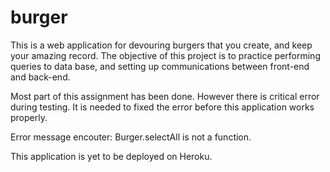 # burger

This is a web application for devouring burgers that you create, and keep your amazing record. The objective of this project is to practice performing queries to data base, and setting up communications between front-end and back-end.

Most part of this assignment has been done. However there is critical error during testing. It is needed to fixed the error before this application works properly.

Error message encouter: Burger.selectAll is not a function.

This application is yet to be deployed on Heroku.